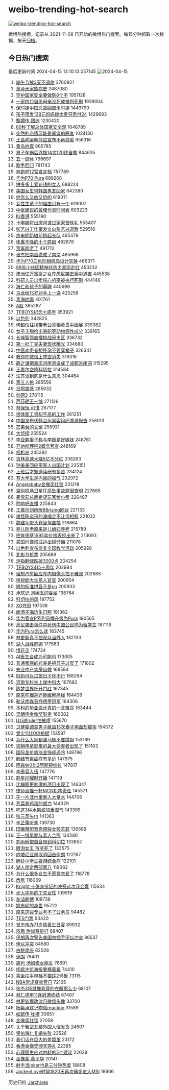# weibo-trending-hot-search

[![weibo-trending-hot-search](https://github.com/ameizi/weibo-trending-hot-search/actions/workflows/ci.yml/badge.svg)](https://github.com/ameizi/weibo-trending-hot-search/actions/workflows/ci.yml)

微博热搜榜，记录从 2021-11-08 日开始的微博热门搜索。每15分钟抓取一次数据，按天[归档](./archives)。

## 今日热门搜索

<!-- BEGIN --> 
最后更新时间 2024-04-15 13:10:13.057145 
![2024-04-15](https://imgs-storage.s3.us-east-005.backblazeb2.com/20240415/2024-04-15.png?versionId=4_z8fbbed132d73df8689c40f13_f1174b7b3c605f5f3_d20240415_m051012_c005_v0501019_t0035_u01713157812184) 
1. [端午节放3天不调休](https://s.weibo.com/weibo?q=%23%E7%AB%AF%E5%8D%88%E8%8A%82%E6%94%BE3%E5%A4%A9%E4%B8%8D%E8%B0%83%E4%BC%91%23&t=31&band_rank=1&Refer=top) 3760921
1. [章泽天家族病史](https://s.weibo.com/weibo?q=%23%E7%AB%A0%E6%B3%BD%E5%A4%A9%E5%AE%B6%E6%97%8F%E7%97%85%E5%8F%B2%23&t=31&band_rank=2&Refer=top) 2487080
1. [守护国家安全要做到8个不](https://s.weibo.com/weibo?q=%23%E5%AE%88%E6%8A%A4%E5%9B%BD%E5%AE%B6%E5%AE%89%E5%85%A8%E8%A6%81%E5%81%9A%E5%88%B08%E4%B8%AA%E4%B8%8D%23&t=31&band_rank=3&Refer=top) 1951128
1. [一家四口自杀母亲没死成被判死刑](https://s.weibo.com/weibo?q=%23%E4%B8%80%E5%AE%B6%E5%9B%9B%E5%8F%A3%E8%87%AA%E6%9D%80%E6%AF%8D%E4%BA%B2%E6%B2%A1%E6%AD%BB%E6%88%90%E8%A2%AB%E5%88%A4%E6%AD%BB%E5%88%91%23&t=31&band_rank=11&Refer=top) 1939004
1. [保时捷中国总裁回应米时捷](https://s.weibo.com/weibo?q=%23%E4%BF%9D%E6%97%B6%E6%8D%B7%E4%B8%AD%E5%9B%BD%E6%80%BB%E8%A3%81%E5%9B%9E%E5%BA%94%E7%B1%B3%E6%97%B6%E6%8D%B7%23&t=31&band_rank=2&Refer=top) 1449799
1. [孩子理发138元妈妈嫌太贵只愿付24](https://s.weibo.com/weibo?q=%23%E5%AD%A9%E5%AD%90%E7%90%86%E5%8F%91138%E5%85%83%E5%A6%88%E5%A6%88%E5%AB%8C%E5%A4%AA%E8%B4%B5%E5%8F%AA%E6%84%BF%E4%BB%9824%23&t=31&band_rank=1&Refer=top) 1429683
1. [甄嬛传 团综](https://s.weibo.com/weibo?q=%E7%94%84%E5%AC%9B%E4%BC%A0%20%E5%9B%A2%E7%BB%BC&t=31&band_rank=6&Refer=top) 1230420
1. [60秒了解总体国家安全观](https://s.weibo.com/weibo?q=%2360%E7%A7%92%E4%BA%86%E8%A7%A3%E6%80%BB%E4%BD%93%E5%9B%BD%E5%AE%B6%E5%AE%89%E5%85%A8%E8%A7%82%23&t=31&band_rank=3&Refer=top) 1046785
1. [突然的恋情可能是间谍的圈套](https://s.weibo.com/weibo?q=%23%E7%AA%81%E7%84%B6%E7%9A%84%E6%81%8B%E6%83%85%E5%8F%AF%E8%83%BD%E6%98%AF%E9%97%B4%E8%B0%8D%E7%9A%84%E5%9C%88%E5%A5%97%23&t=31&band_rank=4&Refer=top) 1024130
1. [王晶称梁朝伟应宣布不再领奖](https://s.weibo.com/weibo?q=%23%E7%8E%8B%E6%99%B6%E7%A7%B0%E6%A2%81%E6%9C%9D%E4%BC%9F%E5%BA%94%E5%AE%A3%E5%B8%83%E4%B8%8D%E5%86%8D%E9%A2%86%E5%A5%96%23&t=31&band_rank=14&Refer=top) 956316
1. [黄岛地震](https://s.weibo.com/weibo?q=%E9%BB%84%E5%B2%9B%E5%9C%B0%E9%9C%87&t=31&band_rank=5&Refer=top) 865785
1. [男子车祸后连拨14次120终自救](https://s.weibo.com/weibo?q=%23%E7%94%B7%E5%AD%90%E8%BD%A6%E7%A5%B8%E5%90%8E%E8%BF%9E%E6%8B%A814%E6%AC%A1120%E7%BB%88%E8%87%AA%E6%95%91%23&t=31&band_rank=11&Refer=top) 844635
1. [五一调休](https://s.weibo.com/weibo?q=%E4%BA%94%E4%B8%80%E8%B0%83%E4%BC%91&t=31&band_rank=9&Refer=top) 796697
1. [歌手回归](https://s.weibo.com/weibo?q=%23%E6%AD%8C%E6%89%8B%E5%9B%9E%E5%BD%92%23&t=31&band_rank=41&Refer=top) 781743
1. [奔跑吧12官宣定档](https://s.weibo.com/weibo?q=%23%E5%A5%94%E8%B7%91%E5%90%A712%E5%AE%98%E5%AE%A3%E5%AE%9A%E6%A1%A3%23&t=31&band_rank=6&Refer=top) 757789
1. [华为P70 Pura](https://s.weibo.com/weibo?q=%E5%8D%8E%E4%B8%BAP70%20Pura&t=31&band_rank=7&Refer=top) 689268
1. [拼多多上爱花钱的女人](https://s.weibo.com/weibo?q=%E6%8B%BC%E5%A4%9A%E5%A4%9A%E4%B8%8A%E7%88%B1%E8%8A%B1%E9%92%B1%E7%9A%84%E5%A5%B3%E4%BA%BA&t=31&band_rank=12&Refer=top) 688224
1. [美国女生带韩国男友回家](https://s.weibo.com/weibo?q=%E7%BE%8E%E5%9B%BD%E5%A5%B3%E7%94%9F%E5%B8%A6%E9%9F%A9%E5%9B%BD%E7%94%B7%E5%8F%8B%E5%9B%9E%E5%AE%B6&t=31&band_rank=31&Refer=top) 642380
1. [他怎么又凶又奶的](https://s.weibo.com/weibo?q=%23%E4%BB%96%E6%80%8E%E4%B9%88%E5%8F%88%E5%87%B6%E5%8F%88%E5%A5%B6%E7%9A%84%23&t=31&band_rank=45&Refer=top) 619011
1. [女性生孩子的理由只有一个](https://s.weibo.com/weibo?q=%23%E5%A5%B3%E6%80%A7%E7%94%9F%E5%AD%A9%E5%AD%90%E7%9A%84%E7%90%86%E7%94%B1%E5%8F%AA%E6%9C%89%E4%B8%80%E4%B8%AA%23&t=31&band_rank=23&Refer=top) 619007
1. [中医建议的最佳作息时间表](https://s.weibo.com/weibo?q=%23%E4%B8%AD%E5%8C%BB%E5%BB%BA%E8%AE%AE%E7%9A%84%E6%9C%80%E4%BD%B3%E4%BD%9C%E6%81%AF%E6%97%B6%E9%97%B4%E8%A1%A8%23&t=31&band_rank=4&Refer=top) 603223
1. [IU香港](https://s.weibo.com/weibo?q=IU%E9%A6%99%E6%B8%AF&t=31&band_rank=8&Refer=top) 555190
1. [卡琳娜将出席间谍过家家首映礼](https://s.weibo.com/weibo?q=%23%E5%8D%A1%E7%90%B3%E5%A8%9C%E5%B0%86%E5%87%BA%E5%B8%AD%E9%97%B4%E8%B0%8D%E8%BF%87%E5%AE%B6%E5%AE%B6%E9%A6%96%E6%98%A0%E7%A4%BC%23&t=31&band_rank=11&Refer=top) 553407
1. [张艺兴工作室发文向张艺兴道歉](https://s.weibo.com/weibo?q=%23%E5%BC%A0%E8%89%BA%E5%85%B4%E5%B7%A5%E4%BD%9C%E5%AE%A4%E5%8F%91%E6%96%87%E5%90%91%E5%BC%A0%E8%89%BA%E5%85%B4%E9%81%93%E6%AD%89%23&t=31&band_rank=9&Refer=top) 529510
1. [炸串奶奶摊前排起长队](https://s.weibo.com/weibo?q=%23%E7%82%B8%E4%B8%B2%E5%A5%B6%E5%A5%B6%E6%91%8A%E5%89%8D%E6%8E%92%E8%B5%B7%E9%95%BF%E9%98%9F%23&t=31&band_rank=10&Refer=top) 495479
1. [体重不降的十个原因](https://s.weibo.com/weibo?q=%23%E4%BD%93%E9%87%8D%E4%B8%8D%E9%99%8D%E7%9A%84%E5%8D%81%E4%B8%AA%E5%8E%9F%E5%9B%A0%23&t=31&band_rank=15&Refer=top) 492878
1. [贺军翔老了](https://s.weibo.com/weibo?q=%E8%B4%BA%E5%86%9B%E7%BF%94%E8%80%81%E4%BA%86&t=31&band_rank=19&Refer=top) 491710
1. [张杰把南昌说成了南京](https://s.weibo.com/weibo?q=%23%E5%BC%A0%E6%9D%B0%E6%8A%8A%E5%8D%97%E6%98%8C%E8%AF%B4%E6%88%90%E4%BA%86%E5%8D%97%E4%BA%AC%23&t=31&band_rank=11&Refer=top) 485968
1. [华为P70三角形相机岛设计实锤](https://s.weibo.com/weibo?q=%23%E5%8D%8E%E4%B8%BAP70%E4%B8%89%E8%A7%92%E5%BD%A2%E7%9B%B8%E6%9C%BA%E5%B2%9B%E8%AE%BE%E8%AE%A1%E5%AE%9E%E9%94%A4%23&t=31&band_rank=26&Refer=top) 466371
1. [98年小伙因精神状态太美丽走红](https://s.weibo.com/weibo?q=%2398%E5%B9%B4%E5%B0%8F%E4%BC%99%E5%9B%A0%E7%B2%BE%E7%A5%9E%E7%8A%B6%E6%80%81%E5%A4%AA%E7%BE%8E%E4%B8%BD%E8%B5%B0%E7%BA%A2%23&t=31&band_rank=12&Refer=top) 453232
1. [澳洲亿万富豪之女在悉尼袭击案中遇害](https://s.weibo.com/weibo?q=%23%E6%BE%B3%E6%B4%B2%E4%BA%BF%E4%B8%87%E5%AF%8C%E8%B1%AA%E4%B9%8B%E5%A5%B3%E5%9C%A8%E6%82%89%E5%B0%BC%E8%A2%AD%E5%87%BB%E6%A1%88%E4%B8%AD%E9%81%87%E5%AE%B3%23&t=31&band_rank=13&Refer=top) 445538
1. [科研人员出卖核心机密被执行死刑](https://s.weibo.com/weibo?q=%23%E7%A7%91%E7%A0%94%E4%BA%BA%E5%91%98%E5%87%BA%E5%8D%96%E6%A0%B8%E5%BF%83%E6%9C%BA%E5%AF%86%E8%A2%AB%E6%89%A7%E8%A1%8C%E6%AD%BB%E5%88%91%23&t=31&band_rank=5&Refer=top) 444146
1. [海仁和孩子的墓碑](https://s.weibo.com/weibo?q=%23%E6%B5%B7%E4%BB%81%E5%92%8C%E5%AD%A9%E5%AD%90%E7%9A%84%E5%A2%93%E7%A2%91%23&t=31&band_rank=6&Refer=top) 440699
1. [马龙给15岁对手上一课](https://s.weibo.com/weibo?q=%23%E9%A9%AC%E9%BE%99%E7%BB%9915%E5%B2%81%E5%AF%B9%E6%89%8B%E4%B8%8A%E4%B8%80%E8%AF%BE%23&t=31&band_rank=31&Refer=top) 425258
1. [青海地震](https://s.weibo.com/weibo?q=%E9%9D%92%E6%B5%B7%E5%9C%B0%E9%9C%87&t=31&band_rank=8&Refer=top) 401761
1. [A股](https://s.weibo.com/weibo?q=A%E8%82%A1&t=31&band_rank=14&Refer=top) 365287
1. [TFBOYS纪念十周年](https://s.weibo.com/weibo?q=%23TFBOYS%E7%BA%AA%E5%BF%B5%E5%8D%81%E5%91%A8%E5%B9%B4%23&t=31&band_rank=49&Refer=top) 353921
1. [以色列](https://s.weibo.com/weibo?q=%E4%BB%A5%E8%89%B2%E5%88%97&t=31&band_rank=2&Refer=top) 342825
1. [何超仪拄拐带老公亮相黄贯中画展](https://s.weibo.com/weibo?q=%23%E4%BD%95%E8%B6%85%E4%BB%AA%E6%8B%84%E6%8B%90%E5%B8%A6%E8%80%81%E5%85%AC%E4%BA%AE%E7%9B%B8%E9%BB%84%E8%B4%AF%E4%B8%AD%E7%94%BB%E5%B1%95%23&t=31&band_rank=31&Refer=top) 339382
1. [女子丰胸检出骆驼等动物源性成分](https://s.weibo.com/weibo?q=%23%E5%A5%B3%E5%AD%90%E4%B8%B0%E8%83%B8%E6%A3%80%E5%87%BA%E9%AA%86%E9%A9%BC%E7%AD%89%E5%8A%A8%E7%89%A9%E6%BA%90%E6%80%A7%E6%88%90%E5%88%86%23&t=31&band_rank=7&Refer=top) 339165
1. [长城智驾直播挑战闹市区](https://s.weibo.com/weibo?q=%23%E9%95%BF%E5%9F%8E%E6%99%BA%E9%A9%BE%E7%9B%B4%E6%92%AD%E6%8C%91%E6%88%98%E9%97%B9%E5%B8%82%E5%8C%BA%23&t=31&band_rank=41&Refer=top) 336732
1. [第一批丁克夫妻现状曝光](https://s.weibo.com/weibo?q=%23%E7%AC%AC%E4%B8%80%E6%89%B9%E4%B8%81%E5%85%8B%E5%A4%AB%E5%A6%BB%E7%8E%B0%E7%8A%B6%E6%9B%9D%E5%85%89%23&t=31&band_rank=21&Refer=top) 334680
1. [中医劝患者想怀孕不要穿裙子](https://s.weibo.com/weibo?q=%23%E4%B8%AD%E5%8C%BB%E5%8A%9D%E6%82%A3%E8%80%85%E6%83%B3%E6%80%80%E5%AD%95%E4%B8%8D%E8%A6%81%E7%A9%BF%E8%A3%99%E5%AD%90%23&t=31&band_rank=22&Refer=top) 326341
1. [教你在微信上凭空消失](https://s.weibo.com/weibo?q=%23%E6%95%99%E4%BD%A0%E5%9C%A8%E5%BE%AE%E4%BF%A1%E4%B8%8A%E5%87%AD%E7%A9%BA%E6%B6%88%E5%A4%B1%23&t=31&band_rank=27&Refer=top) 319316
1. [薛之谦把重庆洪崖洞说成了成都洪崖洞](https://s.weibo.com/weibo?q=%23%E8%96%9B%E4%B9%8B%E8%B0%A6%E6%8A%8A%E9%87%8D%E5%BA%86%E6%B4%AA%E5%B4%96%E6%B4%9E%E8%AF%B4%E6%88%90%E4%BA%86%E6%88%90%E9%83%BD%E6%B4%AA%E5%B4%96%E6%B4%9E%23&t=31&band_rank=20&Refer=top) 315295
1. [王嘉尔空降科切拉](https://s.weibo.com/weibo?q=%23%E7%8E%8B%E5%98%89%E5%B0%94%E7%A9%BA%E9%99%8D%E7%A7%91%E5%88%87%E6%8B%89%23&t=31&band_rank=15&Refer=top) 314584
1. [汪苏泷到底是什么意思](https://s.weibo.com/weibo?q=%23%E6%B1%AA%E8%8B%8F%E6%B3%B7%E5%88%B0%E5%BA%95%E6%98%AF%E4%BB%80%E4%B9%88%E6%84%8F%E6%80%9D%23&t=31&band_rank=31&Refer=top) 304464
1. [第五人格](https://s.weibo.com/weibo?q=%E7%AC%AC%E4%BA%94%E4%BA%BA%E6%A0%BC&t=31&band_rank=17&Refer=top) 285556
1. [日照震感](https://s.weibo.com/weibo?q=%E6%97%A5%E7%85%A7%E9%9C%87%E6%84%9F&t=31&band_rank=18&Refer=top) 285032
1. [剑网3](https://s.weibo.com/weibo?q=%E5%89%91%E7%BD%913&t=31&band_rank=19&Refer=top) 278115
1. [芭莎晒王一博](https://s.weibo.com/weibo?q=%23%E8%8A%AD%E8%8E%8E%E6%99%92%E7%8E%8B%E4%B8%80%E5%8D%9A%23&t=31&band_rank=28&Refer=top) 271126
1. [林保怡 可惜](https://s.weibo.com/weibo?q=%E6%9E%97%E4%BF%9D%E6%80%A1%20%E5%8F%AF%E6%83%9C&t=31&band_rank=17&Refer=top) 267177
1. [很体面工资却不高的工作](https://s.weibo.com/weibo?q=%23%E5%BE%88%E4%BD%93%E9%9D%A2%E5%B7%A5%E8%B5%84%E5%8D%B4%E4%B8%8D%E9%AB%98%E7%9A%84%E5%B7%A5%E4%BD%9C%23&t=31&band_rank=22&Refer=top) 261251
1. [中国发布伏特台风黑客组织溯源报告](https://s.weibo.com/weibo?q=%23%E4%B8%AD%E5%9B%BD%E5%8F%91%E5%B8%83%E4%BC%8F%E7%89%B9%E5%8F%B0%E9%A3%8E%E9%BB%91%E5%AE%A2%E7%BB%84%E7%BB%87%E6%BA%AF%E6%BA%90%E6%8A%A5%E5%91%8A%23&t=31&band_rank=24&Refer=top) 258013
1. [芒果台的文案](https://s.weibo.com/weibo?q=%E8%8A%92%E6%9E%9C%E5%8F%B0%E7%9A%84%E6%96%87%E6%A1%88&t=31&band_rank=25&Refer=top) 255931
1. [大侦探](https://s.weibo.com/weibo?q=%E5%A4%A7%E4%BE%A6%E6%8E%A2&t=31&band_rank=20&Refer=top) 255524
1. [李亚鹏妻子称与李嫣是好姐妹](https://s.weibo.com/weibo?q=%23%E6%9D%8E%E4%BA%9A%E9%B9%8F%E5%A6%BB%E5%AD%90%E7%A7%B0%E4%B8%8E%E6%9D%8E%E5%AB%A3%E6%98%AF%E5%A5%BD%E5%A7%90%E5%A6%B9%23&t=31&band_rank=24&Refer=top) 248761
1. [开始推理吧2概念官宣](https://s.weibo.com/weibo?q=%23%E5%BC%80%E5%A7%8B%E6%8E%A8%E7%90%86%E5%90%A72%E6%A6%82%E5%BF%B5%E5%AE%98%E5%AE%A3%23&t=31&band_rank=25&Refer=top) 248169
1. [相机岛](https://s.weibo.com/weibo?q=%E7%9B%B8%E6%9C%BA%E5%B2%9B&t=31&band_rank=25&Refer=top) 245292
1. [吉林高速大赚5亿不分红](https://s.weibo.com/weibo?q=%23%E5%90%89%E6%9E%97%E9%AB%98%E9%80%9F%E5%A4%A7%E8%B5%9A5%E4%BA%BF%E4%B8%8D%E5%88%86%E7%BA%A2%23&t=31&band_rank=48&Refer=top) 238263
1. [钟美美回应带家人出国计划](https://s.weibo.com/weibo?q=%23%E9%92%9F%E7%BE%8E%E7%BE%8E%E5%9B%9E%E5%BA%94%E5%B8%A6%E5%AE%B6%E4%BA%BA%E5%87%BA%E5%9B%BD%E8%AE%A1%E5%88%92%23&t=31&band_rank=18&Refer=top) 235151
1. [上班后才知道读研有多苦](https://s.weibo.com/weibo?q=%23%E4%B8%8A%E7%8F%AD%E5%90%8E%E6%89%8D%E7%9F%A5%E9%81%93%E8%AF%BB%E7%A0%94%E6%9C%89%E5%A4%9A%E8%8B%A6%23&t=31&band_rank=27&Refer=top) 234124
1. [有大学生是内娱的福气](https://s.weibo.com/weibo?q=%23%E6%9C%89%E5%A4%A7%E5%AD%A6%E7%94%9F%E6%98%AF%E5%86%85%E5%A8%B1%E7%9A%84%E7%A6%8F%E6%B0%94%23&t=31&band_rank=26&Refer=top) 232972
1. [Angelababy金像奖红毯](https://s.weibo.com/weibo?q=%23Angelababy%E9%87%91%E5%83%8F%E5%A5%96%E7%BA%A2%E6%AF%AF%23&t=31&band_rank=12&Refer=top) 231218
1. [深圳机场卫星厅高坠事故原因查明](https://s.weibo.com/weibo?q=%23%E6%B7%B1%E5%9C%B3%E6%9C%BA%E5%9C%BA%E5%8D%AB%E6%98%9F%E5%8E%85%E9%AB%98%E5%9D%A0%E4%BA%8B%E6%95%85%E5%8E%9F%E5%9B%A0%E6%9F%A5%E6%98%8E%23&t=31&band_rank=28&Refer=top) 227665
1. [暴雪前总裁希望玩家给小费](https://s.weibo.com/weibo?q=%23%E6%9A%B4%E9%9B%AA%E5%89%8D%E6%80%BB%E8%A3%81%E5%B8%8C%E6%9C%9B%E7%8E%A9%E5%AE%B6%E7%BB%99%E5%B0%8F%E8%B4%B9%23&t=31&band_rank=36&Refer=top) 226487
1. [种地吧直播](https://s.weibo.com/weibo?q=%E7%A7%8D%E5%9C%B0%E5%90%A7%E7%9B%B4%E6%92%AD&t=31&band_rank=27&Refer=top) 225843
1. [王嘉尔刘雨昕88rising同台](https://s.weibo.com/weibo?q=%23%E7%8E%8B%E5%98%89%E5%B0%94%E5%88%98%E9%9B%A8%E6%98%9588rising%E5%90%8C%E5%8F%B0%23&t=31&band_rank=32&Refer=top) 221133
1. [难怪陈奕迅的演唱会不让带相机](https://s.weibo.com/weibo?q=%23%E9%9A%BE%E6%80%AA%E9%99%88%E5%A5%95%E8%BF%85%E7%9A%84%E6%BC%94%E5%94%B1%E4%BC%9A%E4%B8%8D%E8%AE%A9%E5%B8%A6%E7%9B%B8%E6%9C%BA%23&t=31&band_rank=28&Refer=top) 221032
1. [魏建军带头卷智驾直播](https://s.weibo.com/weibo?q=%23%E9%AD%8F%E5%BB%BA%E5%86%9B%E5%B8%A6%E5%A4%B4%E5%8D%B7%E6%99%BA%E9%A9%BE%E7%9B%B4%E6%92%AD%23&t=31&band_rank=29&Refer=top) 216864
1. [养儿防老原来是儿媳妇养老](https://s.weibo.com/weibo?q=%23%E5%85%BB%E5%84%BF%E9%98%B2%E8%80%81%E5%8E%9F%E6%9D%A5%E6%98%AF%E5%84%BF%E5%AA%B3%E5%A6%87%E5%85%BB%E8%80%81%23&t=31&band_rank=30&Refer=top) 215789
1. [把肯德基1995年价格表挖出来了](https://s.weibo.com/weibo?q=%23%E6%8A%8A%E8%82%AF%E5%BE%B7%E5%9F%BA1995%E5%B9%B4%E4%BB%B7%E6%A0%BC%E8%A1%A8%E6%8C%96%E5%87%BA%E6%9D%A5%E4%BA%86%23&t=31&band_rank=8&Refer=top) 213093
1. [美国间谍梁成运出镜忏悔](https://s.weibo.com/weibo?q=%23%E7%BE%8E%E5%9B%BD%E9%97%B4%E8%B0%8D%E6%A2%81%E6%88%90%E8%BF%90%E5%87%BA%E9%95%9C%E5%BF%8F%E6%82%94%23&t=31&band_rank=29&Refer=top) 211078
1. [以色列宣布恢复全国教学活动](https://s.weibo.com/weibo?q=%23%E4%BB%A5%E8%89%B2%E5%88%97%E5%AE%A3%E5%B8%83%E6%81%A2%E5%A4%8D%E5%85%A8%E5%9B%BD%E6%95%99%E5%AD%A6%E6%B4%BB%E5%8A%A8%23&t=31&band_rank=30&Refer=top) 205928
1. [北影节抢票](https://s.weibo.com/weibo?q=%E5%8C%97%E5%BD%B1%E8%8A%82%E6%8A%A2%E7%A5%A8&t=31&band_rank=34&Refer=top) 205689
1. [沪指翻绿跌破3000点](https://s.weibo.com/weibo?q=%23%E6%B2%AA%E6%8C%87%E7%BF%BB%E7%BB%BF%E8%B7%8C%E7%A0%B43000%E7%82%B9%23&t=31&band_rank=32&Refer=top) 204254
1. [TFBOYS415十周年](https://s.weibo.com/weibo?q=%23TFBOYS415%E5%8D%81%E5%91%A8%E5%B9%B4%23&t=31&band_rank=35&Refer=top) 202984
1. [理想汽车回应车内摄像头拍不雅照](https://s.weibo.com/weibo?q=%23%E7%90%86%E6%83%B3%E6%B1%BD%E8%BD%A6%E5%9B%9E%E5%BA%94%E8%BD%A6%E5%86%85%E6%91%84%E5%83%8F%E5%A4%B4%E6%8B%8D%E4%B8%8D%E9%9B%85%E7%85%A7%23&t=31&band_rank=31&Refer=top) 202688
1. [电视剧大生意人官宣](https://s.weibo.com/weibo?q=%23%E7%94%B5%E8%A7%86%E5%89%A7%E5%A4%A7%E7%94%9F%E6%84%8F%E4%BA%BA%E5%AE%98%E5%AE%A3%23&t=31&band_rank=38&Refer=top) 200954
1. [嗯的标准拼音不是en](https://s.weibo.com/weibo?q=%23%E5%97%AF%E7%9A%84%E6%A0%87%E5%87%86%E6%8B%BC%E9%9F%B3%E4%B8%8D%E6%98%AFen%23&t=31&band_rank=32&Refer=top) 200933
1. [承欢记 刘婉玉的委屈](https://s.weibo.com/weibo?q=%E6%89%BF%E6%AC%A2%E8%AE%B0%20%E5%88%98%E5%A9%89%E7%8E%89%E7%9A%84%E5%A7%94%E5%B1%88&t=31&band_rank=36&Refer=top) 198764
1. [科切拉的风](https://s.weibo.com/weibo?q=%E7%A7%91%E5%88%87%E6%8B%89%E7%9A%84%E9%A3%8E&t=31&band_rank=34&Refer=top) 197752
1. [XG夺冠](https://s.weibo.com/weibo?q=XG%E5%A4%BA%E5%86%A0&t=31&band_rank=17&Refer=top) 197538
1. [阚清子海边生日照](https://s.weibo.com/weibo?q=%23%E9%98%9A%E6%B8%85%E5%AD%90%E6%B5%B7%E8%BE%B9%E7%94%9F%E6%97%A5%E7%85%A7%23&t=31&band_rank=39&Refer=top) 191362
1. [华为官宣P系列品牌升级为Pura](https://s.weibo.com/weibo?q=%23%E5%8D%8E%E4%B8%BA%E5%AE%98%E5%AE%A3P%E7%B3%BB%E5%88%97%E5%93%81%E7%89%8C%E5%8D%87%E7%BA%A7%E4%B8%BAPura%23&t=31&band_rank=33&Refer=top) 190565
1. [悉尼袭击事件中死伤中国公民均为留学生](https://s.weibo.com/weibo?q=%23%E6%82%89%E5%B0%BC%E8%A2%AD%E5%87%BB%E4%BA%8B%E4%BB%B6%E4%B8%AD%E6%AD%BB%E4%BC%A4%E4%B8%AD%E5%9B%BD%E5%85%AC%E6%B0%91%E5%9D%87%E4%B8%BA%E7%95%99%E5%AD%A6%E7%94%9F%23&t=31&band_rank=34&Refer=top) 187116
1. [华为Pura怎么读](https://s.weibo.com/weibo?q=%23%E5%8D%8E%E4%B8%BAPura%E6%80%8E%E4%B9%88%E8%AF%BB%23&t=31&band_rank=35&Refer=top) 183745
1. [林更新真不把观众当外人](https://s.weibo.com/weibo?q=%23%E6%9E%97%E6%9B%B4%E6%96%B0%E7%9C%9F%E4%B8%8D%E6%8A%8A%E8%A7%82%E4%BC%97%E5%BD%93%E5%A4%96%E4%BA%BA%23&t=31&band_rank=44&Refer=top) 182133
1. [湖人战胜鹈鹕](https://s.weibo.com/weibo?q=%23%E6%B9%96%E4%BA%BA%E6%88%98%E8%83%9C%E9%B9%88%E9%B9%95%23&t=31&band_rank=18&Refer=top) 177563
1. [惜花芷](https://s.weibo.com/weibo?q=%E6%83%9C%E8%8A%B1%E8%8A%B7&t=31&band_rank=41&Refer=top) 174724
1. [AI医生会成为可能吗](https://s.weibo.com/weibo?q=%23AI%E5%8C%BB%E7%94%9F%E4%BC%9A%E6%88%90%E4%B8%BA%E5%8F%AF%E8%83%BD%E5%90%97%23&t=31&band_rank=37&Refer=top) 173005
1. [普通家庭的悲哀是把日子过反了](https://s.weibo.com/weibo?q=%23%E6%99%AE%E9%80%9A%E5%AE%B6%E5%BA%AD%E7%9A%84%E6%82%B2%E5%93%80%E6%98%AF%E6%8A%8A%E6%97%A5%E5%AD%90%E8%BF%87%E5%8F%8D%E4%BA%86%23&t=31&band_rank=36&Refer=top) 171802
1. [失业中产卖房自救](https://s.weibo.com/weibo?q=%23%E5%A4%B1%E4%B8%9A%E4%B8%AD%E4%BA%A7%E5%8D%96%E6%88%BF%E8%87%AA%E6%95%91%23&t=31&band_rank=38&Refer=top) 168584
1. [妈妈可以过苦日子你不行](https://s.weibo.com/weibo?q=%23%E5%A6%88%E5%A6%88%E5%8F%AF%E4%BB%A5%E8%BF%87%E8%8B%A6%E6%97%A5%E5%AD%90%E4%BD%A0%E4%B8%8D%E8%A1%8C%23&t=31&band_rank=45&Refer=top) 168264
1. [河南专科生上岸中科大](https://s.weibo.com/weibo?q=%23%E6%B2%B3%E5%8D%97%E4%B8%93%E7%A7%91%E7%94%9F%E4%B8%8A%E5%B2%B8%E4%B8%AD%E7%A7%91%E5%A4%A7%23&t=31&band_rank=37&Refer=top) 167682
1. [陈梦世界杯开门红](https://s.weibo.com/weibo?q=%23%E9%99%88%E6%A2%A6%E4%B8%96%E7%95%8C%E6%9D%AF%E5%BC%80%E9%97%A8%E7%BA%A2%23&t=31&band_rank=42&Refer=top) 167345
1. [原来吃榴莲还能缓解痛经](https://s.weibo.com/weibo?q=%23%E5%8E%9F%E6%9D%A5%E5%90%83%E6%A6%B4%E8%8E%B2%E8%BF%98%E8%83%BD%E7%BC%93%E8%A7%A3%E7%97%9B%E7%BB%8F%23&t=31&band_rank=38&Refer=top) 164439
1. [勒沃库森首夺德甲冠军](https://s.weibo.com/weibo?q=%23%E5%8B%92%E6%B2%83%E5%BA%93%E6%A3%AE%E9%A6%96%E5%A4%BA%E5%BE%B7%E7%94%B2%E5%86%A0%E5%86%9B%23&t=31&band_rank=19&Refer=top) 164306
1. [本科的毕业设计真的一言难尽](https://s.weibo.com/weibo?q=%23%E6%9C%AC%E7%A7%91%E7%9A%84%E6%AF%95%E4%B8%9A%E8%AE%BE%E8%AE%A1%E7%9C%9F%E7%9A%84%E4%B8%80%E8%A8%80%E9%9A%BE%E5%B0%BD%23&t=31&band_rank=39&Refer=top) 163444
1. [梁朝伟金像奖影帝](https://s.weibo.com/weibo?q=%E6%A2%81%E6%9C%9D%E4%BC%9F%E9%87%91%E5%83%8F%E5%A5%96%E5%BD%B1%E5%B8%9D&t=31&band_rank=16&Refer=top) 160082
1. [Uzi说ruler怕被喷](https://s.weibo.com/weibo?q=%23Uzi%E8%AF%B4ruler%E6%80%95%E8%A2%AB%E5%96%B7%23&t=31&band_rank=47&Refer=top) 155670
1. [卫健委调查男子献血13次妻子用血却被拒](https://s.weibo.com/weibo?q=%23%E5%8D%AB%E5%81%A5%E5%A7%94%E8%B0%83%E6%9F%A5%E7%94%B7%E5%AD%90%E7%8C%AE%E8%A1%8013%E6%AC%A1%E5%A6%BB%E5%AD%90%E7%94%A8%E8%A1%80%E5%8D%B4%E8%A2%AB%E6%8B%92%23&t=31&band_rank=21&Refer=top) 154372
1. [曾尖11比0申裕斌](https://s.weibo.com/weibo?q=%23%E6%9B%BE%E5%B0%9611%E6%AF%940%E7%94%B3%E8%A3%95%E6%96%8C%23&t=31&band_rank=40&Refer=top) 153597
1. [为什么大家都装马桶不要蹲厕](https://s.weibo.com/weibo?q=%23%E4%B8%BA%E4%BB%80%E4%B9%88%E5%A4%A7%E5%AE%B6%E9%83%BD%E8%A3%85%E9%A9%AC%E6%A1%B6%E4%B8%8D%E8%A6%81%E8%B9%B2%E5%8E%95%23&t=31&band_rank=25&Refer=top) 153169
1. [梁朝伟拿影帝的最大受害者出现了](https://s.weibo.com/weibo?q=%E6%A2%81%E6%9C%9D%E4%BC%9F%E6%8B%BF%E5%BD%B1%E5%B8%9D%E7%9A%84%E6%9C%80%E5%A4%A7%E5%8F%97%E5%AE%B3%E8%80%85%E5%87%BA%E7%8E%B0%E4%BA%86&t=31&band_rank=42&Refer=top) 151103
1. [国际金价疯涨金饰却遇冷](https://s.weibo.com/weibo?q=%23%E5%9B%BD%E9%99%85%E9%87%91%E4%BB%B7%E7%96%AF%E6%B6%A8%E9%87%91%E9%A5%B0%E5%8D%B4%E9%81%87%E5%86%B7%23&t=31&band_rank=24&Refer=top) 148796
1. [肺结节离癌症有多远](https://s.weibo.com/weibo?q=%23%E8%82%BA%E7%BB%93%E8%8A%82%E7%A6%BB%E7%99%8C%E7%97%87%E6%9C%89%E5%A4%9A%E8%BF%9C%23&t=31&band_rank=43&Refer=top) 147975
1. [阿森纳0比2阿斯顿维拉](https://s.weibo.com/weibo?q=%23%E9%98%BF%E6%A3%AE%E7%BA%B30%E6%AF%942%E9%98%BF%E6%96%AF%E9%A1%BF%E7%BB%B4%E6%8B%89%23&t=31&band_rank=25&Refer=top) 147817
1. [李泰容入伍](https://s.weibo.com/weibo?q=%E6%9D%8E%E6%B3%B0%E5%AE%B9%E5%85%A5%E4%BC%8D&t=31&band_rank=43&Refer=top) 147776
1. [群星闪耀时开播](https://s.weibo.com/weibo?q=%23%E7%BE%A4%E6%98%9F%E9%97%AA%E8%80%80%E6%97%B6%E5%BC%80%E6%92%AD%23&t=31&band_rank=50&Refer=top) 147119
1. [比蹦极更刺激的项目出现了](https://s.weibo.com/weibo?q=%23%E6%AF%94%E8%B9%A6%E6%9E%81%E6%9B%B4%E5%88%BA%E6%BF%80%E7%9A%84%E9%A1%B9%E7%9B%AE%E5%87%BA%E7%8E%B0%E4%BA%86%23&t=31&band_rank=44&Refer=top) 146347
1. [律师谈猫一杯MCN机构责任](https://s.weibo.com/weibo?q=%23%E5%BE%8B%E5%B8%88%E8%B0%88%E7%8C%AB%E4%B8%80%E6%9D%AFMCN%E6%9C%BA%E6%9E%84%E8%B4%A3%E4%BB%BB%23&t=31&band_rank=44&Refer=top) 145371
1. [在一片洼地里倒入大量水](https://s.weibo.com/weibo?q=%E5%9C%A8%E4%B8%80%E7%89%87%E6%B4%BC%E5%9C%B0%E9%87%8C%E5%80%92%E5%85%A5%E5%A4%A7%E9%87%8F%E6%B0%B4&t=31&band_rank=46&Refer=top) 144706
1. [荠菜煮鸡蛋的威力](https://s.weibo.com/weibo?q=%E8%8D%A0%E8%8F%9C%E7%85%AE%E9%B8%A1%E8%9B%8B%E7%9A%84%E5%A8%81%E5%8A%9B&t=31&band_rank=45&Refer=top) 144329
1. [吃这3种水果或加重湿气](https://s.weibo.com/weibo?q=%23%E5%90%83%E8%BF%993%E7%A7%8D%E6%B0%B4%E6%9E%9C%E6%88%96%E5%8A%A0%E9%87%8D%E6%B9%BF%E6%B0%94%23&t=31&band_rank=23&Refer=top) 143399
1. [张元英头巾](https://s.weibo.com/weibo?q=%E5%BC%A0%E5%85%83%E8%8B%B1%E5%A4%B4%E5%B7%BE&t=31&band_rank=27&Refer=top) 141363
1. [辛芷蕾听劝](https://s.weibo.com/weibo?q=%23%E8%BE%9B%E8%8A%B7%E8%95%BE%E5%90%AC%E5%8A%9D%23&t=31&band_rank=28&Refer=top) 139730
1. [田曦薇配音宫崎骏女孩苏菲](https://s.weibo.com/weibo?q=%23%E7%94%B0%E6%9B%A6%E8%96%87%E9%85%8D%E9%9F%B3%E5%AE%AB%E5%B4%8E%E9%AA%8F%E5%A5%B3%E5%AD%A9%E8%8B%8F%E8%8F%B2%23&t=31&band_rank=47&Refer=top) 136599
1. [王一博早期与素人合照](https://s.weibo.com/weibo?q=%23%E7%8E%8B%E4%B8%80%E5%8D%9A%E6%97%A9%E6%9C%9F%E4%B8%8E%E7%B4%A0%E4%BA%BA%E5%90%88%E7%85%A7%23&t=31&band_rank=29&Refer=top) 134280
1. [刘雨昕把苗音带到科切拉](https://s.weibo.com/weibo?q=%23%E5%88%98%E9%9B%A8%E6%98%95%E6%8A%8A%E8%8B%97%E9%9F%B3%E5%B8%A6%E5%88%B0%E7%A7%91%E5%88%87%E6%8B%89%23&t=31&band_rank=48&Refer=top) 133852
1. [眼泪女王 爷爷死了](https://s.weibo.com/weibo?q=%E7%9C%BC%E6%B3%AA%E5%A5%B3%E7%8E%8B%20%E7%88%B7%E7%88%B7%E6%AD%BB%E4%BA%86&t=31&band_rank=35&Refer=top) 133575
1. [内塔尼亚胡取消回击伊朗](https://s.weibo.com/weibo?q=%23%E5%86%85%E5%A1%94%E5%B0%BC%E4%BA%9A%E8%83%A1%E5%8F%96%E6%B6%88%E5%9B%9E%E5%87%BB%E4%BC%8A%E6%9C%97%23&t=31&band_rank=47&Refer=top) 122167
1. [确诊小学生春游综合症](https://s.weibo.com/weibo?q=%23%E7%A1%AE%E8%AF%8A%E5%B0%8F%E5%AD%A6%E7%94%9F%E6%98%A5%E6%B8%B8%E7%BB%BC%E5%90%88%E7%97%87%23&t=31&band_rank=48&Refer=top) 122101
1. [湖人锁定西部第八](https://s.weibo.com/weibo?q=%23%E6%B9%96%E4%BA%BA%E9%94%81%E5%AE%9A%E8%A5%BF%E9%83%A8%E7%AC%AC%E5%85%AB%23&t=31&band_rank=31&Refer=top) 119082
1. [为什么很多女生不愿意恋爱了](https://s.weibo.com/weibo?q=%23%E4%B8%BA%E4%BB%80%E4%B9%88%E5%BE%88%E5%A4%9A%E5%A5%B3%E7%94%9F%E4%B8%8D%E6%84%BF%E6%84%8F%E6%81%8B%E7%88%B1%E4%BA%86%23&t=31&band_rank=28&Refer=top) 118778
1. [悉尼](https://s.weibo.com/weibo?q=%E6%82%89%E5%B0%BC&t=31&band_rank=9&Refer=top) 116069
1. [Knight 十张身份证的决赛这次我会赢](https://s.weibo.com/weibo?q=Knight%20%E5%8D%81%E5%BC%A0%E8%BA%AB%E4%BB%BD%E8%AF%81%E7%9A%84%E5%86%B3%E8%B5%9B%E8%BF%99%E6%AC%A1%E6%88%91%E4%BC%9A%E8%B5%A2&t=31&band_rank=32&Refer=top) 115634
1. [步入中年的丁克女性](https://s.weibo.com/weibo?q=%23%E6%AD%A5%E5%85%A5%E4%B8%AD%E5%B9%B4%E7%9A%84%E4%B8%81%E5%85%8B%E5%A5%B3%E6%80%A7%23&t=31&band_rank=50&Refer=top) 109919
1. [左溢删博](https://s.weibo.com/weibo?q=%23%E5%B7%A6%E6%BA%A2%E5%88%A0%E5%8D%9A%23&t=31&band_rank=14&Refer=top) 108738
1. [姚志明的身世](https://s.weibo.com/weibo?q=%23%E5%A7%9A%E5%BF%97%E6%98%8E%E7%9A%84%E8%BA%AB%E4%B8%96%23&t=31&band_rank=20&Refer=top) 95722
1. [原来这些专业考不了公务员](https://s.weibo.com/weibo?q=%23%E5%8E%9F%E6%9D%A5%E8%BF%99%E4%BA%9B%E4%B8%93%E4%B8%9A%E8%80%83%E4%B8%8D%E4%BA%86%E5%85%AC%E5%8A%A1%E5%91%98%23&t=31&band_rank=37&Refer=top) 94482
1. [TES门票](https://s.weibo.com/weibo?q=TES%E9%97%A8%E7%A5%A8&t=31&band_rank=37&Refer=top) 93420
1. [曾志伟办71岁慈善生日宴](https://s.weibo.com/weibo?q=%23%E6%9B%BE%E5%BF%97%E4%BC%9F%E5%8A%9E71%E5%B2%81%E6%85%88%E5%96%84%E7%94%9F%E6%97%A5%E5%AE%B4%23&t=31&band_rank=13&Refer=top) 89932
1. [浓眉 附加赛能打](https://s.weibo.com/weibo?q=%E6%B5%93%E7%9C%89%20%E9%99%84%E5%8A%A0%E8%B5%9B%E8%83%BD%E6%89%93&t=31&band_rank=39&Refer=top) 88407
1. [伊朗再次警告美国勿插手伊以冲突](https://s.weibo.com/weibo?q=%23%E4%BC%8A%E6%9C%97%E5%86%8D%E6%AC%A1%E8%AD%A6%E5%91%8A%E7%BE%8E%E5%9B%BD%E5%8B%BF%E6%8F%92%E6%89%8B%E4%BC%8A%E4%BB%A5%E5%86%B2%E7%AA%81%23&t=31&band_rank=29&Refer=top) 86537
1. [伊以冲突](https://s.weibo.com/weibo?q=%23%E4%BC%8A%E4%BB%A5%E5%86%B2%E7%AA%81%23&t=31&band_rank=19&Refer=top) 84580
1. [白桃星座](https://s.weibo.com/weibo?q=%E7%99%BD%E6%A1%83%E6%98%9F%E5%BA%A7&t=31&band_rank=45&Refer=top) 82028
1. [伊朗](https://s.weibo.com/weibo?q=%E4%BC%8A%E6%9C%97&t=31&band_rank=38&Refer=top) 78401
1. [周也 汤姆猫女朋友](https://s.weibo.com/weibo?q=%E5%91%A8%E4%B9%9F%20%E6%B1%A4%E5%A7%86%E7%8C%AB%E5%A5%B3%E6%9C%8B%E5%8F%8B&t=31&band_rank=50&Refer=top) 76691
1. [杨紫许凯海报要横着看](https://s.weibo.com/weibo?q=%E6%9D%A8%E7%B4%AB%E8%AE%B8%E5%87%AF%E6%B5%B7%E6%8A%A5%E8%A6%81%E6%A8%AA%E7%9D%80%E7%9C%8B&t=31&band_rank=40&Refer=top) 74410
1. [乘坐扶手电梯不要踩2号板](https://s.weibo.com/weibo?q=%E4%B9%98%E5%9D%90%E6%89%B6%E6%89%8B%E7%94%B5%E6%A2%AF%E4%B8%8D%E8%A6%81%E8%B8%A92%E5%8F%B7%E6%9D%BF&t=31&band_rank=33&Refer=top) 73115
1. [NBA常规赛收官日](https://s.weibo.com/weibo?q=%23NBA%E5%B8%B8%E8%A7%84%E8%B5%9B%E6%94%B6%E5%AE%98%E6%97%A5%23&t=31&band_rank=47&Refer=top) 72165
1. [张杰3场就像我穿的衣服那么少](https://s.weibo.com/weibo?q=%23%E5%BC%A0%E6%9D%B03%E5%9C%BA%E5%B0%B1%E5%83%8F%E6%88%91%E7%A9%BF%E7%9A%84%E8%A1%A3%E6%9C%8D%E9%82%A3%E4%B9%88%E5%B0%91%23&t=31&band_rank=41&Refer=top) 68107
1. [拜仁德甲11连冠遭终结](https://s.weibo.com/weibo?q=%23%E6%8B%9C%E4%BB%81%E5%BE%B7%E7%94%B211%E8%BF%9E%E5%86%A0%E9%81%AD%E7%BB%88%E7%BB%93%23&t=31&band_rank=50&Refer=top) 67487
1. [林更新爆改沈月微信头像](https://s.weibo.com/weibo?q=%23%E6%9E%97%E6%9B%B4%E6%96%B0%E7%88%86%E6%94%B9%E6%B2%88%E6%9C%88%E5%BE%AE%E4%BF%A1%E5%A4%B4%E5%83%8F%23&t=31&band_rank=26&Refer=top) 33700
1. [杨紫承欢记吻戏reaction](https://s.weibo.com/weibo?q=%23%E6%9D%A8%E7%B4%AB%E6%89%BF%E6%AC%A2%E8%AE%B0%E5%90%BB%E6%88%8Freaction%23&t=31&band_rank=30&Refer=top) 31589
1. [如懿传 吐槽](https://s.weibo.com/weibo?q=%E5%A6%82%E6%87%BF%E4%BC%A0%20%E5%90%90%E6%A7%BD&t=31&band_rank=34&Refer=top) 30651
1. [金像奖红毯](https://s.weibo.com/weibo?q=%E9%87%91%E5%83%8F%E5%A5%96%E7%BA%A2%E6%AF%AF&t=31&band_rank=36&Refer=top) 27058
1. [关于我室友装外国人催发货](https://s.weibo.com/weibo?q=%23%E5%85%B3%E4%BA%8E%E6%88%91%E5%AE%A4%E5%8F%8B%E8%A3%85%E5%A4%96%E5%9B%BD%E4%BA%BA%E5%82%AC%E5%8F%91%E8%B4%A7%23&t=31&band_rank=39&Refer=top) 24607
1. [贤佑海仁复婚失败](https://s.weibo.com/weibo?q=%23%E8%B4%A4%E4%BD%91%E6%B5%B7%E4%BB%81%E5%A4%8D%E5%A9%9A%E5%A4%B1%E8%B4%A5%23&t=31&band_rank=42&Refer=top) 23526
1. [我们活在巨大的差距里](https://s.weibo.com/weibo?q=%E6%88%91%E4%BB%AC%E6%B4%BB%E5%9C%A8%E5%B7%A8%E5%A4%A7%E7%9A%84%E5%B7%AE%E8%B7%9D%E9%87%8C&t=31&band_rank=43&Refer=top) 23172
1. [香港金像奖颁奖典礼](https://s.weibo.com/weibo?q=%23%E9%A6%99%E6%B8%AF%E9%87%91%E5%83%8F%E5%A5%96%E9%A2%81%E5%A5%96%E5%85%B8%E7%A4%BC%23&t=31&band_rank=44&Refer=top) 22385
1. [心理医生应对内耗的5个建议](https://s.weibo.com/weibo?q=%23%E5%BF%83%E7%90%86%E5%8C%BB%E7%94%9F%E5%BA%94%E5%AF%B9%E5%86%85%E8%80%97%E7%9A%845%E4%B8%AA%E5%BB%BA%E8%AE%AE%23&t=31&band_rank=46&Refer=top) 22028
1. [金像奖 黄子华](https://s.weibo.com/weibo?q=%E9%87%91%E5%83%8F%E5%A5%96%20%E9%BB%84%E5%AD%90%E5%8D%8E&t=31&band_rank=47&Refer=top) 20141
1. [射手当joker也是三分钟热度](https://s.weibo.com/weibo?q=%23%E5%B0%84%E6%89%8B%E5%BD%93joker%E4%B9%9F%E6%98%AF%E4%B8%89%E5%88%86%E9%92%9F%E7%83%AD%E5%BA%A6%23&t=31&band_rank=48&Refer=top) 18808
1. [JackeyLove时隔1820天再次确定进入MSI](https://s.weibo.com/weibo?q=%23JackeyLove%E6%97%B6%E9%9A%941820%E5%A4%A9%E5%86%8D%E6%AC%A1%E7%A1%AE%E5%AE%9A%E8%BF%9B%E5%85%A5MSI%23&t=31&band_rank=49&Refer=top) 18606
<!-- END -->

历史归档 [./archives](./archives)

